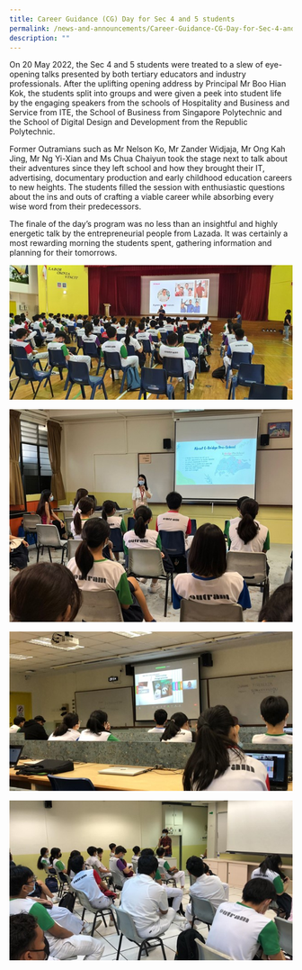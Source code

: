 ```yaml
---
title: Career Guidance (CG) Day for Sec 4 and 5 students
permalink: /news-and-announcements/Career-Guidance-CG-Day-for-Sec-4-and-5-students/
description: ""
---
```

On 20 May 2022, the Sec 4 and 5 students were treated to a slew of eye-opening talks presented by both tertiary educators and industry professionals. After the uplifting opening address by Principal Mr Boo Hian Kok, the students split into groups and were given a peek into student life by the engaging speakers from the schools of Hospitality and Business and Service from ITE, the School of Business from Singapore Polytechnic and the School of Digital Design and Development from the Republic Polytechnic. 

  

Former Outramians such as Mr Nelson Ko, Mr Zander Widjaja, Mr Ong Kah Jing, Mr Ng Yi-Xian and Ms Chua Chaiyun took the stage next to talk about their adventures since they left school and how they brought their IT, advertising, documentary production and early childhood education careers to new heights. The students filled the session with enthusiastic questions about the ins and outs of crafting a viable career while absorbing every wise word from their predecessors. 

  

The finale of the day’s program was no less than an insightful and highly energetic talk by the entrepreneurial people from Lazada. It was certainly a most rewarding morning the students spent, gathering information and planning for their tomorrows.

![](/images/News%20and%20Announcements/Career%20Guidance%20Day%20Sec%204%20&%205/C01.jpg)

![](/images/News%20and%20Announcements/Career%20Guidance%20Day%20Sec%204%20&%205/C02.jpg)

![](/images/News%20and%20Announcements/Career%20Guidance%20Day%20Sec%204%20&%205/C03.jpg)

![](/images/News%20and%20Announcements/Career%20Guidance%20Day%20Sec%204%20&%205/C04.jpg)